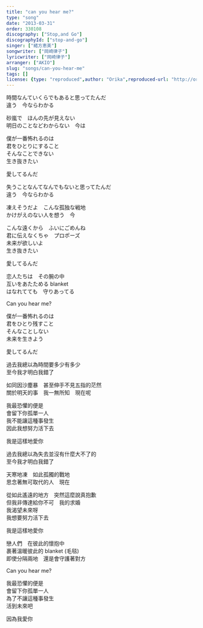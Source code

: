 ```yaml
---
title: "can you hear me?"
type: "song"
date: "2013-03-31"
order: 330108
discography: ["Stop,and Go"]
discographyId: ["stop-and-go"]
singer: ["緒方恵美"]
songwriter: ["岡崎律子"]
lyricwriter: ["岡崎律子"]
arranger: ["AKIO"]
slug: "songs/can-you-hear-me"
tags: []
license: {type: "reproduced",author: "Orika",reproduced-url: "http://orikamushi.myweb.hinet.net",reproduced-website: "織歌蟲"}
---
```


時間なんていくらでもあると思ってたんだ   
違う　今ならわかる   
  
砂嵐で　ほんの先が見えない   
明日のことなどわからない　今は   
  
僕が一番怖れるのは   
君をひとりにすること   
そんなことできない   
生き抜きたい   
  
愛してるんだ   
  
失うことなんてなんでもないと思ってたんだ   
違う　今ならわかる   
  
凍えそうだよ　こんな孤独な戦地   
かけがえのない人を想う　今   
  
こんな遠くから　ふいにごめんね   
君に伝えなくちゃ　プロポーズ   
未来が欲しいよ   
生き抜きたい   
  
愛してるんだ   
  
恋人たちは　その腕の中   
互いをあたためる blanket   
はなれてても　守りあってる   
  
Can you hear me?   
  
僕が一番怖れるのは   
君をひとり残すこと   
そんなことしない   
未来を生きよう   
  
愛してるんだ  
  
過去我總以為時間要多少有多少  
至今我才明白我錯了  
  
如同因沙塵暴　甚至伸手不見五指的茫然  
關於明天的事　我一無所知　現在呢  
  
我最恐懼的便是  
會留下你孤單一人  
我不能讓這種事發生  
因此我想努力活下去  
  
我是這樣地愛你  
  
過去我總以為失去並沒有什麼大不了的  
至今我才明白我錯了  
  
天寒地凍　如此孤獨的戰地  
思念著無可取代的人　現在  
  
從如此遙遠的地方　突然這麼說真抱歉  
但我非傳達給你不可　我的求婚  
我渴望未來呀  
我想要努力活下去  
  
我是這樣地愛你  
  
戀人們　在彼此的懷抱中  
裹著溫暖彼此的 blanket (毛毯)  
即使分隔兩地　還是會守護著對方  
  
Can you hear me?   
  
我最恐懼的便是  
會留下你孤單一人  
為了不讓這種事發生  
活到未來吧  
  
因為我愛你
